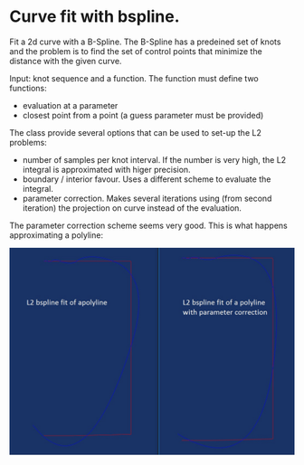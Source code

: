 # Curve fit with bspline.

Fit a 2d curve with a B-Spline.
The B-Spline has a predeined set of knots and the problem is to 
find the set of control points that minimize the distance with the 
given curve.

Input: knot sequence and a function. The function must define two functions:
- evaluation at a parameter
- closest point from a point (a guess parameter must be provided)

The class provide several options that can be used to set-up the L2 problems:
- number of samples per knot interval. If the number is very high, the L2 integral is approximated with higer precision.
- boundary / interior favour. Uses a different scheme to evaluate the integral.
- parameter correction. Makes several iterations using (from second iteration) the projection on curve instead of the evaluation. 

The parameter correction scheme seems very good. This is what happens approximating a polyline:

![compare_l2_bspline_fit](compare_l2_bspline_fit.jpg)